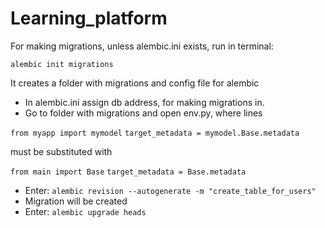 # Learning_platform

For making migrations, unless alembic.ini exists, run in terminal:

```alembic init migrations```

It creates a folder with migrations and config file for alembic

- In alembic.ini assign db address, for making migrations in.
- Go to folder with migrations and open env.py, where lines 

```from myapp import mymodel```
```target_metadata = mymodel.Base.metadata```

must be substituted with

```from main import Base```
```target_metadata = Base.metadata```


- Enter: ```alembic revision --autogenerate -m "create_table_for_users"```
- Migration will be created
- Enter: ```alembic upgrade heads```